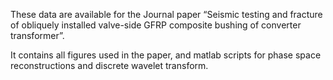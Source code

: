 These data are available for the Journal paper “Seismic testing and fracture of obliquely installed valve-side GFRP composite bushing of converter transformer”.

It contains all figures used in the paper, and matlab scripts for phase space reconstructions and discrete wavelet transform.
